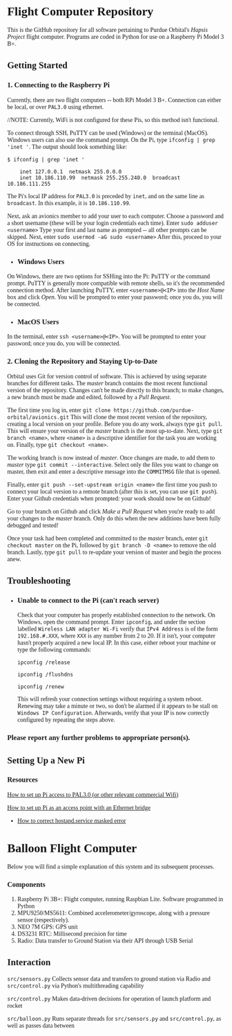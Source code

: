 <span style="font-family:univers">

Flight Computer Repository
==========================

This is the GitHub repository for all software pertaining to Purdue Orbital's *Hapsis Project* flight computer. Programs are coded in Python for use on a Raspberry Pi Model 3 B+.


## Getting Started ##

### 1. Connecting to the Raspberry Pi ###

Currently, there are two flight computers -- both RPi Model 3 B+. Connection can either be local, or over `PAL3.0` using ethernet. 

//NOTE: Currently, WiFi is not configured for these Pis, so this method isn't functional.

To connect through SSH, PuTTY can be used (Windows) or the terminal (MacOS). Windows users can also use the command prompt. On the Pi, type `ifconfig | grep 'inet '`. The output should look something like:

`$ ifconfig | grep 'inet '`  

        inet 127.0.0.1  netmask 255.0.0.0
        inet 10.186.110.99  netmask 255.255.240.0  broadcast 10.186.111.255
        
The Pi's local IP address for `PAL3.0` is preceded by `inet`, and on the same line as `broadcast`. In this example, it is `10.186.110.99`.

Next, ask an avionics member to add your user to each computer. Choose a password and a short username (these will be your login credentials each time). Enter
`sudo adduser <username>`
Type your first and last name as prompted -- all other prompts can be skipped. Next, enter
`sudo usermod -aG sudo <username>`
After this, proceed to your OS for instructions on connecting.

* ### Windows Users ###
On Windows, there are two options for SSHing into the Pi: PuTTY or the command prompt. PuTTY is generally more compatible with remote shells, so it's the recommended connection method. After launching PuTTY, enter `<username>@<IP>` into the *Host Name* box and click *Open*.
You will be prompted to enter your password; once you do, you will be connected.

* ### MacOS Users ###
In the terminal, enter `ssh <username>@<IP>`. You will be prompted to enter your password; once you do, you will be connected.

### 2. Cloning the Repository and Staying Up-to-Date ###

Orbital uses Git for version control of software. This is achieved by using separate branches for different tasks. The _master_ branch contains the most recent functional version of the repository. Changes can't be made directly to this branch; to make changes, a new branch must be made and edited, followed by a *Pull Request*.

The first time you log in, enter
`git clone https://github.com/purdue-orbital/avionics.git`
This will clone the most recent version of the repository, creating a local version on your profile. Before you do any work, always type `git pull`. This will ensure your version of the _master_ branch is the most up-to-date. Next, type `git branch <name>`, where `<name>` is a descriptive identifier for the task you are working on. Finally, type `git checkout <name>`.

The working branch is now _<name>_ instead of _master_. Once changes are made, to add them to _master_ type `git commit --interactive`. Select only the files you want to change on master, then exit and enter a descriptive message into the `COMMITMSG` file that is opened.

Finally, enter `git push --set-upstream origin <name>` the first time you push to connect your local version to a remote branch (after this is set, you can use `git push`). Enter your Github credentials when prompted: your work should now be on Github!

Go to your branch on Github and click *Make a Pull Request* when you're ready to add your changes to the _master_ branch. Only do this when the new additions have been fully debugged and tested!

Once your task had been completed and committed to the _master_ branch, enter `git checkout master` on the Pi, followed by `git branch -D <name>` to remove the old branch. Lastly, type `git pull` to re-update your version of master and begin the process anew.

## Troubleshooting ##

*  ### Unable to connect to the Pi (can't reach server) ###

   Check that your computer has properly established connection to the network. On Windows, open the command prompt. Enter `ipconfig`, and under the section labelled `Wireless LAN adapter Wi-Fi` verify that `IPv4 Address` is of the 
   form `192.168.#.XXX`, where `XXX` is any number from 2 to 20. If it isn't, your computer hasn't properly acquired a new local IP. In this case, either reboot your machine or type the following commands:

   `ipconfig /release`

   `ipconfig /flushdns`

   `ipconfig /renew`

   This will refresh your connection settings without requiring a system reboot. Renewing may take a minute or two, so don't be alarmed if it appears to be stall on `Windows IP Configuration`. Afterwards, verify that your IP is now 
   correctly configured by repeating the steps above.

### Please report any further problems to appropriate person(s). ###


## Setting Up a New Pi ##
   ### Resources ###
   [How to set up Pi access to PAL3.0 (or other relevant commercial Wifi)](https://imgur.com/euypelW)
   
   [How to set up Pi as an access point with an Ethernet bridge](https://www.raspberrypi.org/documentation/configuration/wireless/access-point.md)
   *  [How to correct hostapd.service masked error](https://github.com/raspberrypi/documentation/issues/1018#issuecomment-471335938)



Balloon Flight Computer
=======================

Below you will find a simple explanation of this system and its subsequent processes.

### Components ###
   1. Raspberry Pi 3B+: Flight computer, running Raspbian Lite. Software programmed in Python
   2. MPU9250/MS5611: Combined accelerometer/gyroscope, along with a pressure sensor (respectively).
   3. NEO 7M GPS: GPS unit
   4. DS3231 RTC: Millisecond precision for time
   5. Radio: Data transfer to Ground Station via their API through USB Serial
   
## Interaction ##

`src/sensors.py` Collects sensor data and transfers to ground station via Radio and `src/control.py` via Python's multithreading capability

`src/control.py` Makes data-driven decisions for operation of launch platform and rocket

`src/balloon.py` Runs separate threads for `src/sensors.py` and `src/control.py`, as well as passes data between

</span>
